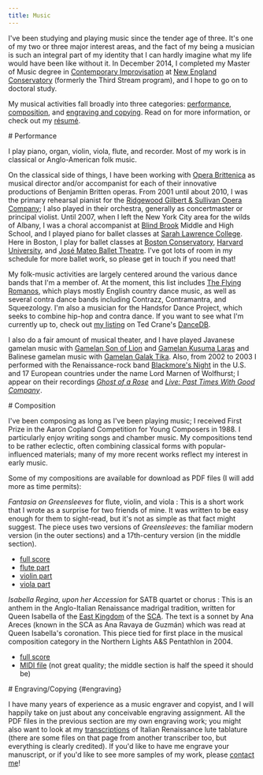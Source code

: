 ```yaml
---
title: Music
---
```


I've been studying and playing music since the tender age of three. It's one of my two or three major interest areas, and the fact of my being a musician is such an integral part of my identity that I can hardly imagine what my life would have been like without it. In December 2014, I completed my Master of Music degree in [Contemporary Improvisation][ci] at [New England Conservatory][nec] (formerly the Third Stream program), and I hope to go on to doctoral study.

My musical activities fall broadly into three categories: [performance](#performance), [composition](#composition), and [engraving and copying](#engraving). Read on for more information, or check out my [résumé](resume_m.pdf).

[ci]: http://www.necmusic.edu/contemporary-improvisation
[nec]: http://www.necmusic.edu

<section markdown='1'>
# Performance

I play piano, organ, violin, viola, flute, and recorder. Most of my work is in classical or Anglo-American folk music.

On the classical side of things, I have been working with [Opera Brittenica][opera brittenica] as musical director and/or accompanist for each of their innovative productions of Benjamin Britten operas. From 2001 until about 2010, I was the primary rehearsal pianist for the [Ridgewood Gilbert & Sullivan Opera Company][ridgewood]; I also played in their orchestra, generally as concertmaster or principal violist. Until 2007, when I left the New York City area for the wilds of Albany, I was a choral accompanist at [Blind Brook][blind brook] Middle and High School, and I played piano for ballet classes at [Sarah Lawrence College][slc]. Here in Boston, I play for ballet classes at [Boston Conservatory][boston conservatory], [Harvard University][harvard], and [José Mateo Ballet Theatre][jose mateo]. I've got lots of room in my schedule for more ballet work, so please get in touch if you need that!

My folk-music activities are largely centered around the various dance bands that I'm a member of. At the moment, this list includes [The Flying Romanos](romanos/), which plays mostly English country dance music, as well as several contra dance bands including Contrazz, Contramantra, and Squeezology. I'm also a musician for the Handsfor Dance Project, which seeks to combine hip-hop and contra dance. If you want to see what I'm currently up to, check out [my listing][dancedb listing] on Ted Crane's [DanceDB][dancedb].

I also do a fair amount of musical theater, and I have played Javanese gamelan music with [Gamelan Son of Lion][son of lion] and [Gamelan Kusuma Laras][kusuma laras] and Balinese gamelan music with [Gamelan Galak Tika][galak tika]. Also, from 2002 to 2003 I performed with the Renaissance-rock band [Blackmore's Night][blackmore's night] in the U.S. and 17 European countries under the name Lord Marnen of Wolfhurst; I appear on their recordings <cite>[Ghost of a Rose][amazon ghost of a rose]<img src="http://ir-na.amazon-adsystem.com/e/ir?t=marnenlaibowkose&l=as2&o=1&a=B00009NJ93" width="1" height="1" border="0" alt="" style="border:none !important; margin:0px !important;" /></cite> and <cite>[Live: Past Times With Good Company][amazon past times]<img src="http://ir-na.amazon-adsystem.com/e/ir?t=marnenlaibowkose&l=as2&o=1&a=B00006LJ9Y" width="1" height="1" border="0" alt="" style="border:none !important; margin:0px !important;" /></cite>.

[amazon ghost of a rose]: http://www.amazon.com/gp/product/B00009NJ93/ref=as_li_tl?ie=UTF8&camp=1789&creative=9325&creativeASIN=B00009NJ93&linkCode=as2&tag=marnenlaibowkose&linkId=HANDSXZZMSRUL24I
[amazon past times]: http://www.amazon.com/gp/product/B00006LJ9Y/ref=as_li_tl?ie=UTF8&camp=1789&creative=9325&creativeASIN=B00006LJ9Y&linkCode=as2&tag=marnenlaibowkose&linkId=EIOFX3SWLKPCU4AE
[blackmore's night]: http://www.blackmoresnight.com
[blind brook]: http://www.blindbrook.org
[boston conservatory]: http://www.bostonconservatory.edu
[dancedb]: http://www.tedcrane.com/dancedb
[dancedb listing]: http://www.tedcrane.com/dancedb/displayident.com/marnen_laibow-koser
[galak tika]: http://www.galaktika.org
[harvard]: http://www.harvard.edu
[jose mateo]: http://www.ballettheatre.org/
[kusuma laras]: http://www.nygamelan.com
[opera brittenica]: http://www.operabrittenica.com
[ridgewood]: http://www.ridgewoodgands.com
[slc]: http://www.slc.edu
[son of lion]: http://www.gamelan.org/sonoflion
</section>

<section markdown='1'>
# Composition

I've been composing as long as I've been playing music; I received First Prize in the Aaron Copland Competition for Young Composers in 1988. I particularly enjoy writing songs and chamber music. My compositions tend to be rather eclectic, often combining classical forms with popular-influenced materials; many of my more recent works reflect my interest in early music.

Some of my compositions are available for download as PDF files (I will add more as time permits):

<cite>Fantasia on Greensleeves</cite> for flute, violin, and viola
: This is a short work that I wrote as a surprise for two friends of mine. It was written to be easy enough for them to sight-read, but it's not as simple as that fact might suggest. The piece uses two versions of <cite>Greensleeves</cite>: the familiar modern version (in the outer sections) and a 17th-century version (in the middle section).

  * [full score](greensleeves/score.pdf)
  * [flute part](greensleeves/flute.pdf)
  * [violin part](greensleeves/violin.pdf)
  * [viola part](greensleeves/viola.pdf)

<cite>Isabella Regina, upon her Accession</cite> for SATB quartet or chorus
: This is an anthem in the Anglo-Italian Renaissance madrigal tradition, written for Queen Isabella of the [East Kingdom] of the [SCA][sca]. The text is a sonnet by Ana Areces (known in the SCA as Ana Ravaya de Guzmán) which was read at Queen Isabella's coronation. This piece tied for first place in the musical composition category in the Northern Lights A&S Pentathlon in 2004.

  * [full score](Anthem.pdf)
  * [MIDI file](Anthem.mid) (not great quality; the middle section is half the speed it should be)

[east kingdom]: http://www.eastkingdom.org
[sca]: http://www.sca.org
</section>

<section markdown='1'>
# Engraving/Copying {#engraving}

I have many years of experience as a music engraver and copyist, and I will happily take on just about any conceivable engraving assignment. All the PDF files in the previous section are my own engraving work; you might also want to look at my [transcriptions][caroso] of Italian Renaissance lute tablature (there are some files on that page from another transcriber too, but everything is clearly credited). If you'd like to have me engrave your manuscript, or if you'd like to see more samples of my work, please [contact me](contact.html)!

[caroso]: http://www.pbm.com/%7elindahl/caroso/music
</section>

